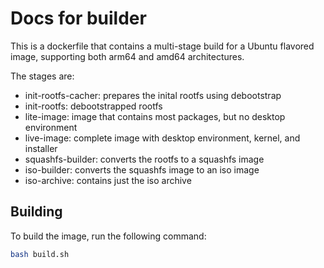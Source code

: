 # Docs for builder

This is a dockerfile that contains a multi-stage build for a Ubuntu flavored image, supporting both arm64 and amd64 architectures.

The stages are:
- init-rootfs-cacher: prepares the inital rootfs using debootstrap
- init-rootfs: debootstrapped rootfs
- lite-image: image that contains most packages, but no desktop environment
- live-image: complete image with desktop environment, kernel, and installer
- squashfs-builder: converts the rootfs to a squashfs image
- iso-builder: converts the squashfs image to an iso image
- iso-archive: contains just the iso archive

## Building

To build the image, run the following command:

```bash
bash build.sh
```